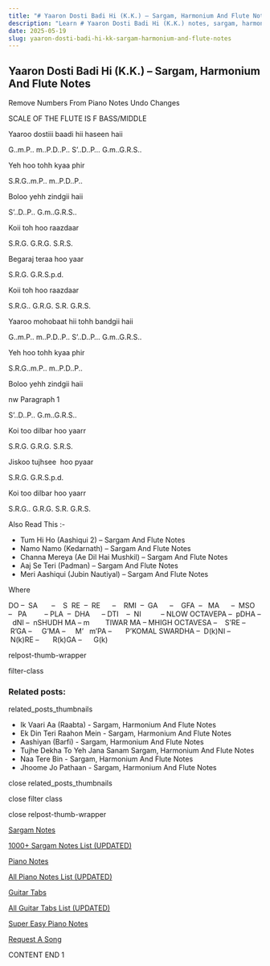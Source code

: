 ```yaml
---
title: "# Yaaron Dosti Badi Hi (K.K.) – Sargam, Harmonium And Flute Notes"
description: "Learn # Yaaron Dosti Badi Hi (K.K.) notes, sargam, harmonium notations and flute notes. Easy step-by-step tutorial for beginners."
date: 2025-05-19
slug: yaaron-dosti-badi-hi-kk-sargam-harmonium-and-flute-notes
---
```


## Yaaron Dosti Badi Hi (K.K.) – Sargam, Harmonium And Flute Notes

Remove Numbers From Piano Notes
Undo Changes

SCALE OF THE FLUTE IS F BASS/MIDDLE

Yaaroo dostiii baadi hii haseen haii

G..m.P.. m..P.D..P.. S’..D..P… G.m..G.R.S..

Yeh hoo tohh kyaa phir

S.R.G..m.P.. m..P.D..P..

Boloo yehh zindgii haii

S’..D..P.. G.m..G.R.S..

Koii toh hoo raazdaar

S.R.G. G.R.G. S.R.S.

Begaraj teraa hoo yaar

S.R.G. G.R.S.p.d.

Koii toh hoo raazdaar

S.R.G.. G.R.G. S.R. G.R.S.

Yaaroo mohobaat hii tohh bandgii haii

G..m.P.. m..P.D..P.. S’..D..P… G.m..G.R.S..

Yeh hoo tohh kyaa phir

S.R.G..m.P.. m..P.D..P..

Boloo yehh zindgii haii

nw Paragraph 1

S’..D..P.. G.m..G.R.S..

Koi too dilbar hoo yaarr

S.R.G. G.R.G. S.R.S.

Jiskoo tujhsee  hoo pyaar

S.R.G. G.R.S.p.d.

Koi too dilbar hoo yaarr

S.R.G.. G.R.G. S.R. G.R.S.



Also Read This :-



* Tum Hi Ho (Aashiqui 2) – Sargam And Flute Notes
* Namo Namo (Kedarnath) – Sargam And Flute Notes
* Channa Mereya (Ae Dil Hai Mushkil) – Sargam And Flute Notes
* Aaj Se Teri (Padman) – Sargam And Flute Notes
* Meri Aashiqui (Jubin Nautiyal) – Sargam And Flute Notes

Where



DO –  SA       –    S  RE  –  RE      –    RMI  –  GA      –    GFA  –   MA      –  MSO  –   PA         – PLA  –  DHA      – DTI    –  NI          – NLOW OCTAVEPA –  pDHA –  dNI –  nSHUDH MA – m        TIWAR MA – MHIGH OCTAVESA –    S’RE –     R’GA –     G’MA –     M’   m’PA –       P’KOMAL SWARDHA –  D(k)NI –       N(k)RE –       R(k)GA –      G(k)



relpost-thumb-wrapper

filter-class

### Related posts:

related_posts_thumbnails

* Ik Vaari Aa (Raabta) - Sargam, Harmonium And Flute Notes
* Ek Din Teri Raahon Mein - Sargam, Harmonium And Flute Notes
* Aashiyan (Barfi) - Sargam, Harmonium And Flute Notes
* Tujhe Dekha To Yeh Jana Sanam Sargam, Harmonium And Flute Notes
* Naa Tere Bin - Sargam, Harmonium And Flute Notes
* Jhoome Jo Pathaan - Sargam, Harmonium And Flute Notes

close related_posts_thumbnails

close filter class

close relpost-thumb-wrapper

[Sargam Notes](/sargam-notes.html)

[1000+ Sargam Notes List (UPDATED)](/all-songs-list-sargam-notes.html)

[Piano Notes](/piano-notes.html)

[All Piano Notes List (UPDATED)](/all-songs-list-piano-notes.html)

[Guitar Tabs](/guitar-tabs.html)

[All Guitar Tabs List (UPDATED)](/all-songs-list-guitar-tabs.html)

[Super Easy Piano Notes](https://studywall.in/)

[Request A Song](/request-a-song.html)

CONTENT END 1

